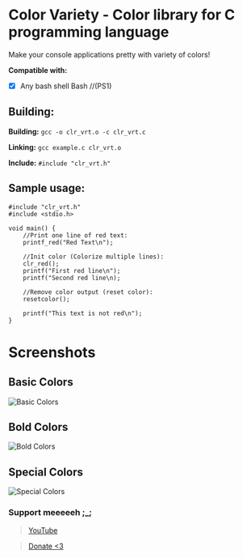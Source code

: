# Color Variety - Color library for C programming language

Make your console applications pretty with variety of colors!


**Compatible with:**
* [x] Any bash shell Bash   //(PS1)


## Building:
**Building:** `gcc -o clr_vrt.o -c clr_vrt.c`

**Linking:**  `gcc example.c clr_vrt.o`

**Include:**  `#include "clr_vrt.h"`


## Sample usage:
```
#include "clr_vrt.h"
#include <stdio.h>

void main() {
    //Print one line of red text:
    printf_red("Red Text\n");

    //Init color (Colorize multiple lines):
    clr_red();
    printf("First red line\n");
    printf("Second red line\n);
    
    //Remove color output (reset color):
    resetcolor();

    printf("This text is not red\n");
}

```
# Screenshots

## Basic Colors
![Basic Colors](https://raw.githubusercontent.com/Volvo2v1/Color-Variety/master/screenshots/Screenshot_4533.png)

## Bold Colors
![Bold Colors](https://raw.githubusercontent.com/Volvo2v1/Color-Variety/master/screenshots/Screenshot_4534.png)

## Special Colors
![Special Colors](https://raw.githubusercontent.com/Volvo2v1/Color-Variety/master/screenshots/Screenshot_4535.png)






### Support meeeeeh ;_;
>[YouTube](https://youtube.com/Volvo2v1)

>[Donate <3](https://paypal.me/2v1)
